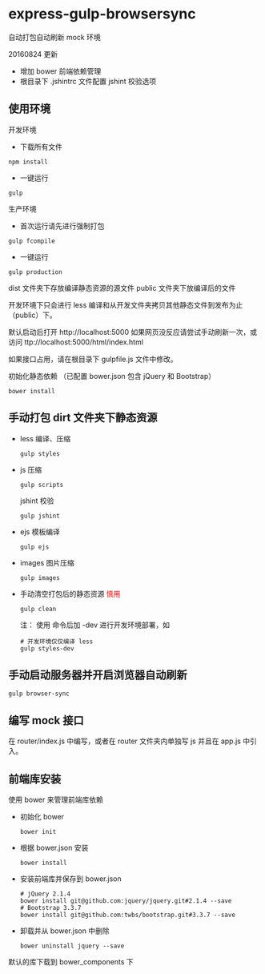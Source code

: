 # express-gulp-browsersync

自动打包自动刷新 mock 环境

20160824 更新
* 增加 bower 前端依赖管理
* 根目录下 .jshintrc 文件配置 jshint 校验选项

## 使用环境

开发环境

* 下载所有文件

```
npm install
```

* 一键运行

```
gulp
```

生产环境

* 首次运行请先进行强制打包

```
gulp fcompile
```
* 一键运行

```
gulp production
```

dist 文件夹下存放编译静态资源的源文件
public 文件夹下放编译后的文件

开发环境下只会进行 less 编译和从开发文件夹拷贝其他静态文件到发布为止（public）下。

默认启动后打开 http://localhost:5000 如果网页没反应请尝试手动刷新一次，或访问 ttp://localhost:5000/html/index.html

如果接口占用，请在根目录下 gulpfile.js 文件中修改。

初始化静态依赖 （已配置 bower.json 包含 jQuery 和 Bootstrap）

```
bower install
```


## 手动打包 dirt 文件夹下静态资源

* less 编译、压缩
	
	```
	gulp styles
	```
	
* js 压缩
	
	```
	gulp scripts
	```
	
	jshint 校验
	
	```
	gulp jshint
	```
	
* ejs 模板编译
	
	```
	gulp ejs
	```
	
* images 图片压缩

	```
	gulp images
	```
	
* 手动清空打包后的静态资源 <span style="color:red">慎用</span>

	```
	gulp clean
	```
	
	注：
	使用 命令后加 -dev 进行开发环境部署，如 
	
	```
	# 开发环境仅仅编译 less
	gulp styles-dev 
	```
	
## 手动启动服务器并开启浏览器自动刷新

```
gulp browser-sync
```	

## 编写 mock 接口

在 router/index.js 中编写，或者在 router 文件夹内单独写 js 并且在 app.js 中引入。

## 前端库安装

使用 bower 来管理前端库依赖

* 初始化 bower

	```
	bower init
	```
	
* 根据 bower.json 安装

	```
	bower install
	```

* 安装前端库并保存到 bower.json 

	```
	# jQuery 2.1.4
	bower install git@github.com:jquery/jquery.git#2.1.4 --save
	# Bootstrap 3.3.7
	bower install git@github.com:twbs/bootstrap.git#3.3.7 --save
	```
	
* 卸载并从 bower.json 中删除
	
	```
	bower uninstall jquery --save
	```
默认的库下载到 bower_components 下

